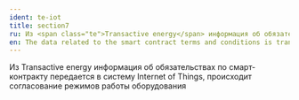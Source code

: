 ```yaml
---
ident: te-iot
title: section7
ru: Из <span class="te">Transactive energy</span> информация об обязательствах по смарт-контракту передается в систему <span class="iot">Internet of Things</span>, происходит согласование режимов работы оборудования
en: The data related to the smart contract terms and conditions is transferred from the <span class="te">Transactive Energy</span> system to the <span class="iot"> Internet of Things</span> system, which synchronizes the work of power cells
---
```


Из <span class="еу">Transactive energy</span> информация об обязательствах по смарт-контракту передается в систему <span class="iot">Internet of Things</span>, происходит согласование режимов работы оборудования 